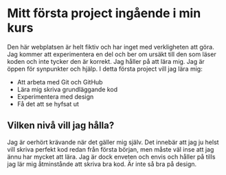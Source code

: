 # Mitt första project ingående i min kurs

Den här webplatsen är helt fiktiv och har inget med verkligheten att göra.
Jag kommer att experimentera en del och ber om ursäkt till den som läser
koden och inte tycker den är korrekt. Jag håller på att lära mig. Jag är öppen för 
synpunkter och hjälp. I detta första project vill jag lära mig:

 * Att arbeta med Git och GitHub
 * Lära mig skriva grundläggande kod
 * Experimentera med design
 * Få det att se hyfsat ut

## Vilken nivå vill jag hålla?

Jag är oerhört krävande när det gäller mig själv. Det innebär att jag ju helst vill
skriva perfekt kod redan från första början, men måste väl inse att jag ännu har 
mycket att lära. Jag är dock enveten och envis och håller på tills jag lär mig
åtminstånde att skriva bra kod. Är inte så bra på design.



